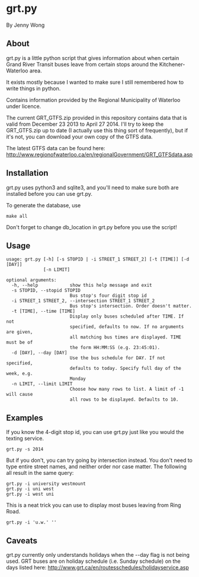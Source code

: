 grt.py
======
By Jenny Wong

About
-----

grt.py is a little python script that gives information about when
certain Grand River Transit buses leave from certain stops around the
Kitchener-Waterloo area. 

It exists mostly because I wanted to make sure I still remembered how
to write things in python.

Contains information provided by the Regional Municipality of Waterloo
under licence.

The current GRT_GTFS.zip provided in this repository contains data that
is valid from December 23 2013 to April 27 2014.
I'll try to keep the GRT_GTFS.zip up to date (I actually use this thing
sort of frequently), but if it's not, you can download your own copy of
the GTFS data.

The latest GTFS data can be found here:
http://www.regionofwaterloo.ca/en/regionalGovernment/GRT_GTFSdata.asp

Installation
------------

grt.py uses python3 and sqlite3, and you'll need to make sure both are
installed before you can use grt.py.

To generate the database, use

	make all

Don't forget to change db_location in grt.py before you use the script!

Usage
-----
	usage: grt.py [-h] [-s STOPID | -i STREET_1 STREET_2] [-t [TIME]] [-d [DAY]]
				  [-n LIMIT]

	optional arguments:
	  -h, --help            show this help message and exit
	  -s STOPID, --stopid STOPID
							Bus stop's four digit stop id
	  -i STREET_1 STREET_2, --intersection STREET_1 STREET_2
							Bus stop's intersection. Order doesn't matter.
	  -t [TIME], --time [TIME]
							Display only buses scheduled after TIME. If not
							specified, defaults to now. If no arguments are given,
							all matching bus times are displayed. TIME must be of
							the form HH:MM:SS (e.g. 23:45:01).
	  -d [DAY], --day [DAY]
							Use the bus schedule for DAY. If not specified,
							defaults to today. Specify full day of the week, e.g.
							Monday
	  -n LIMIT, --limit LIMIT
							Choose how many rows to list. A limit of -1 will cause
							all rows to be displayed. Defaults to 10.

Examples
--------

If you know the 4-digit stop id, you can use grt.py just like you would
the texting service.

	grt.py -s 2014

But if you don't, you can try going by intersection instead.
You don't need to type entire street names, and neither order nor case
matter. The following all result in the same query:

	grt.py -i university westmount
	grt.py -i uni west
	grt.py -i west uni

This is a neat trick you can use to display most buses leaving from 
Ring Road.

	grt.py -i 'u.w.' ''

Caveats
-------

grt.py currently only understands holidays when the --day flag is not
being used. GRT buses are on holiday
schedule (i.e. Sunday schedule) on the days listed here:
http://www.grt.ca/en/routesschedules/holidayservice.asp
